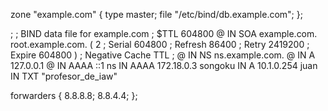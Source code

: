 zone "example.com" {
    type master;
    file "/etc/bind/db.example.com";
};


;
; BIND data file for example.com 
;
$TTL	604800
@	IN	SOA	example.com. root.example.com. (
			      2		; Serial
			 604800		; Refresh
			  86400		; Retry
			2419200		; Expire
			 604800 )	; Negative Cache TTL
;
@		IN	NS		ns.example.com.
@		IN	A		127.0.0.1
@		IN	AAAA	::1
ns 		IN	AAAA	172.18.0.3
songoku	IN 	A		10.1.0.254
juan	IN 	TXT "profesor_de_iaw"


forwarders {
		8.8.8.8;
		8.8.4.4;
	 };